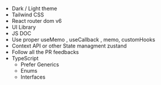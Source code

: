 - Dark / Light theme
- Tailwind CSS
- React router dom v6
- UI Library
- JS DOC
- Use proper useMemo , useCallback , memo, customHooks
- Context API or other State managment zustand
- Follow all the PR feedbacks
- TypeScript
  - Prefer Generics
  - Enums
  - Interfaces
